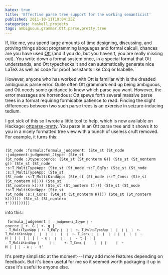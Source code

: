 ```yaml
---
katex: true
title: 'Effective parse tree support for the working semanticist'
published: 2011-10-11T19:04:25Z
categories: haskell,projects
tags: ambiguous,grammar,Ott,parse,pretty,tree
---
```


If, like me, you spend large amounts of time designing, discussing, and proving things about programming languages and formal calculi, chances are you have used <a href="http://www.cl.cam.ac.uk/~pes20/ott/" title="Ott">Ott</a> (and if you do, but you haven't, you are really missing out).  You write down a formal system once, in a special format that Ott understands, and Ott typechecks it and can automatically generate nice LaTeX as well as code for proof assistants like Coq or Isabelle.

However, anyone who has worked with Ott is familiar with is the dreaded ambiguous parse error.  Quite often Ott grammars end up being ambiguous, and Ott needs some guidance to know which parse you want.  However, the error messages are horrendous: Ott spews forth several massive parse trees in a format requiring formidable patience to read.  Finding the slight differences between two such parse trees is an exercise in seizure-inducing tedium.

I got sick of this so I wrote a little tool to help, which is now available on Hackage: <a href="http://hackage.haskell.org/package/ottparse%2Dpretty" title="ottparse-pretty">ottparse-pretty</a>.  You paste in an Ott parse tree and it shows it to you in a nicely formatted tree view with a bunch of useless cruft removed.  For example, it turns this:

<code>
(St_node :formula:formula_judgement: (Ste_st (St_node :judgement:judgement_Jtype: (Ste_st 
(St_node :Jtype:coerce: (Ste_st (St_nonterm G)) (Ste_st (St_nonterm g)) (Ste_st (St_node 
:s:T_MultiTypeApp: (Ste_st (St_node :s:T_EqTy: (Ste_st (St_node :s:T_MultiTypeApp: (Ste_st 
(St_node :s:T_MultiKindApp: (Ste_st (St_node :s:T_Cons: (Ste_st (St_nonterm H)))) (Ste_st 
(St_nonterm k)))) (Ste_st (St_nonterm t)))) (Ste_st (St_node :s:T_MultiKindApp: (Ste_st 
(St_node :s:T_Cons: (Ste_st (St_nonterm H)))) (Ste_st (St_nonterm k)))))) (Ste_st (St_nonterm 
t')))))))))
</code>

into this:

<code><pre>
formula_judgement
|
`- judgement_Jtype
   |
   `- coerce
      |
      +- G
      |
      +- g
      |
      `- T_MultiTypeApp
         |
         +- T_EqTy
         |  |
         |  +- T_MultiTypeApp
         |  |  |
         |  |  +- T_MultiKindApp
         |  |  |  |
         |  |  |  +- T_Cons
         |  |  |  |  |
         |  |  |  |  `- H
         |  |  |  |
         |  |  |  `- k
         |  |  |
         |  |  `- t
         |  |
         |  `- T_MultiKindApp
         |     |
         |     +- T_Cons
         |     |  |
         |     |  `- H
         |     |
         |     `- k
         |
         `- t'
</pre></code>

It's pretty simplistic at the moment---I may add more features depending on feedback.  But it's been useful for me so it seemed worth packaging it up in case it's useful to anyone else.

